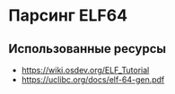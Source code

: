 # Парсинг ELF64

## Использованные ресурсы

* <https://wiki.osdev.org/ELF_Tutorial>
* <https://uclibc.org/docs/elf-64-gen.pdf>
